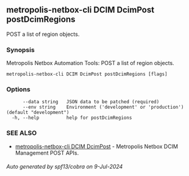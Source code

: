 ## metropolis-netbox-cli DCIM DcimPost postDcimRegions

POST a list of region objects.

### Synopsis


Metropolis Netbox Automation Tools:
  POST a list of region objects.

```
metropolis-netbox-cli DCIM DcimPost postDcimRegions [flags]
```

### Options

```
      --data string   JSON data to be patched (required)
      --env string    Environment ('development' or 'production') (default "development")
  -h, --help          help for postDcimRegions
```

### SEE ALSO

* [metropolis-netbox-cli DCIM DcimPost]()	 - Metropolis Netbox DCIM Management POST APIs.

###### Auto generated by spf13/cobra on 9-Jul-2024
